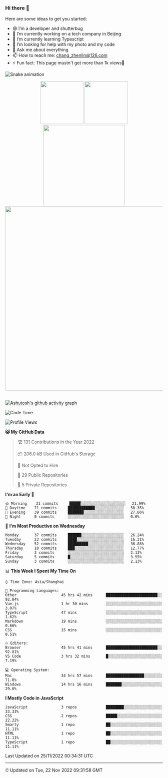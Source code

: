 
### Hi there 👋


Here are some ideas to get you started:

- 😄 I’m a developer and shutterbug
- 🔭 I’m currently working on a tech company in Beijing
- 🌱 I’m currently learning Typescript
- 🤔 I’m looking for help with my photo and my code
- 💬 Ask me about everything
- 📫 How to reach me: chang_zhenlin@126.com
- ⚡ Fun fact: This page mustn't get more than 1k views🤣

![Snake animation](https://github.com/changzhenlin/changzhenlin/blob/output/github-contribution-grid-snake.svg)

<!-- GitHub数据统计 -->
<div align="center">
  <img height="137px" src="https://github-readme-stats.vercel.app/api?username=changzhenlin&hide_title=true&hide_border=true&show_icons=trueline_height=21&text_color=000&icon_color=000&theme=graywhite" />
  <img height="137px" src="https://github-readme-stats.vercel.app/api/top-langs/?username=changzhenlin&hide_title=true&hide_border=true&layout=compact&langs_count=6&text_color=000&icon_color=fff&theme=graywhite" />
</div>

<!-- 连续提交代码天数记录 -->
<div align="center">
  <img width="260" src="https://media.giphy.com/media/G90BPjJbzidJIbVs54/giphy.gif" />
  <img width="590" src="https://github-readme-streak-stats.herokuapp.com/?user=changzhenlin&hide_border=true" />
</div>
<br>

[![Ashutosh's github activity graph](https://activity-graph.herokuapp.com/graph?username=changzhenlin&theme=dracula)](https://github.com/ashutosh00710/github-readme-activity-graph)


<!--START_SECTION:waka-->
![Code Time](http://img.shields.io/badge/Code%20Time-2%2C210%20hrs%2021%20mins-blue)

![Profile Views](http://img.shields.io/badge/Profile%20Views-682-blue)

**🐱 My GitHub Data** 

> 🏆 131 Contributions in the Year 2022
 > 
> 📦 206.0 kB Used in GitHub's Storage 
 > 
> 🚫 Not Opted to Hire
 > 
> 📜 29 Public Repositories 
 > 
> 🔑 5 Private Repositories  
 > 
**I'm an Early 🐤** 

```text
🌞 Morning    31 commits     █████░░░░░░░░░░░░░░░░░░░░   21.99% 
🌆 Daytime    71 commits     ████████████░░░░░░░░░░░░░   50.35% 
🌃 Evening    39 commits     ███████░░░░░░░░░░░░░░░░░░   27.66% 
🌙 Night      0 commits      ░░░░░░░░░░░░░░░░░░░░░░░░░   0.0%

```
📅 **I'm Most Productive on Wednesday** 

```text
Monday       37 commits     ██████░░░░░░░░░░░░░░░░░░░   26.24% 
Tuesday      23 commits     ████░░░░░░░░░░░░░░░░░░░░░   16.31% 
Wednesday    52 commits     █████████░░░░░░░░░░░░░░░░   36.88% 
Thursday     18 commits     ███░░░░░░░░░░░░░░░░░░░░░░   12.77% 
Friday       3 commits      ░░░░░░░░░░░░░░░░░░░░░░░░░   2.13% 
Saturday     5 commits      █░░░░░░░░░░░░░░░░░░░░░░░░   3.55% 
Sunday       3 commits      ░░░░░░░░░░░░░░░░░░░░░░░░░   2.13%

```


📊 **This Week I Spent My Time On** 

```text
⌚︎ Time Zone: Asia/Shanghai

💬 Programming Languages: 
Other                    45 hrs 42 mins      ███████████████████████░░   92.84% 
Vue.js                   1 hr 30 mins        ░░░░░░░░░░░░░░░░░░░░░░░░░   3.07% 
TypeScript               47 mins             ░░░░░░░░░░░░░░░░░░░░░░░░░   1.62% 
Markdown                 19 mins             ░░░░░░░░░░░░░░░░░░░░░░░░░   0.66% 
CSS                      15 mins             ░░░░░░░░░░░░░░░░░░░░░░░░░   0.51%

🔥 Editors: 
Browser                  45 hrs 41 mins      ███████████████████████░░   92.81% 
VS Code                  3 hrs 32 mins       █░░░░░░░░░░░░░░░░░░░░░░░░   7.19%

💻 Operating System: 
Mac                      34 hrs 57 mins      █████████████████░░░░░░░░   71.0% 
Windows                  14 hrs 16 mins      ███████░░░░░░░░░░░░░░░░░░   29.0%

```

**I Mostly Code in JavaScript** 

```text
JavaScript               3 repos             ████████░░░░░░░░░░░░░░░░░   33.33% 
CSS                      2 repos             █████░░░░░░░░░░░░░░░░░░░░   22.22% 
Smarty                   1 repo              ██░░░░░░░░░░░░░░░░░░░░░░░   11.11% 
HTML                     1 repo              ██░░░░░░░░░░░░░░░░░░░░░░░   11.11% 
TypeScript               1 repo              ██░░░░░░░░░░░░░░░░░░░░░░░   11.11%

```



 Last Updated on 25/11/2022 00:34:31 UTC
<!--END_SECTION:waka-->

---

⏰ Updated on Tue, 22 Nov 2022 09:31:58 GMT

